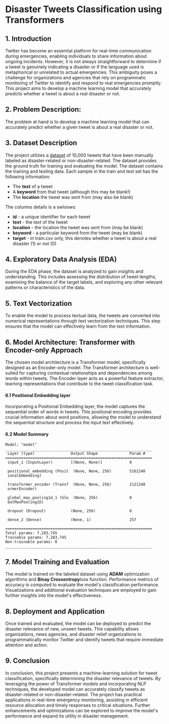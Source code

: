 # Disaster Tweets Classification using Transformers

## 1. Introduction

Twitter has become an essential platform for real-time communication during emergencies, enabling individuals to share information about ongoing incidents. However, it is not always straightforward to determine if a tweet is genuinely indicating a disaster or if the language used is metaphorical or unrelated to actual emergencies. This ambiguity poses a challenge for organizations and agencies that rely on programmatic monitoring of Twitter to identify and respond to real emergencies promptly. This project aims to develop a machine learning model that accurately predicts whether a tweet is about a real disaster or not.

## 2. Problem Description:

The problem at hand is to develop a machine learning model that can accurately predict whether a given tweet is about a real disaster or not. 

## 3. Dataset Description

The project utilizes a [dataset](https://www.kaggle.com/competitions/nlp-getting-started/data) of 10,000 tweets that have been manually labeled as disaster-related or non-disaster-related. The dataset provides the ground truth for training and evaluating the model. The dataset contains the training and testing data. Each sample in the train and test set has the following information:

- The **text** of a tweet
- A **keyword** from that tweet (although this may be blank!)
- The **location** the tweet was sent from (may also be blank)

The columns details is a swloows:
- **id** - a unique identifier for each tweet
- **text** - the text of the tweet
- **location** - the location the tweet was sent from (may be blank)
- **keyword** - a particular keyword from the tweet (may be blank)
- **target** - in train.csv only, this denotes whether a tweet is about a real disaster (1) or not (0)

## 4. Exploratory Data Analysis (EDA)

During the EDA phase, the dataset is analyzed to gain insights and understanding. This includes assessing the distribution of tweet lengths, examining the balance of the target labels, and exploring any other relevant patterns or characteristics of the data.


## 5. Text Vectorization

To enable the model to process textual data, the tweets are converted into numerical representations through text vectorization techniques. This step ensures that the model can effectively learn from the text information.

## 6. Model Architecture: Transformer with Encoder-only Approach

The chosen model architecture is a Transformer model, specifically designed as an Encoder-only model. The Transformer architecture is well-suited for capturing contextual relationships and dependencies among words within tweets. The Encoder layer acts as a powerful feature extractor, learning representations that contribute to the tweet classification task.

#### 6.1 Positional Embedding layer
Incorporating a Positional Embedding layer, the model captures the sequential order of words in tweets. This positional encoding provides crucial information about word positions, allowing the model to understand the sequential structure and process the input text effectively.

#### 6.2 Model Summary
```
Model: "model"
_________________________________________________________________
 Layer (type)                Output Shape              Param #   
=================================================================
 input_1 (InputLayer)        [(None, None)]            0         
                                                                 
 positional_embedding (Posit  (None, None, 256)        5162240   
 ionalEmbedding)                                                 
                                                                 
 transformer_encoder (Transf  (None, None, 256)        2121248   
 ormerEncoder)                                                   
                                                                 
 global_max_pooling1d_1 (Glo  (None, 256)              0         
 balMaxPooling1D)                                                
                                                                 
 dropout (Dropout)           (None, 256)               0         
                                                                 
 dense_2 (Dense)             (None, 1)                 257       
                                                                 
=================================================================
Total params: 7,283,745
Trainable params: 7,283,745
Non-trainable params: 0
_________________________________________________________________
```

## 7. Model Training and Evaluation

The model is trained on the labeled dataset using **ADAM** optimization algorithms and **Binay Crossentropy**loss function. Performance metrics of accuracy is computed to evaluate the model's classification performance. Visualizations and additional evaluation techniques are employed to gain further insights into the model's effectiveness.

## 8. Deployment and Application

Once trained and evaluated, the model can be deployed to predict the disaster relevance of new, unseen tweets. This capability allows organizations, news agencies, and disaster relief organizations to programmatically monitor Twitter and identify tweets that require immediate attention and action.

## 9. Conclusion
In conclusion, this project presents a machine-learning solution for tweet classification, specifically determining the disaster relevance of tweets. By leveraging the power of Transformer models and incorporating NLP techniques, the developed model can accurately classify tweets as disaster-related or non-disaster-related. The project has practical applications in real-time emergency monitoring, assisting in efficient resource allocation and timely responses to critical situations. Further enhancements and optimizations can be explored to improve the model's performance and expand its utility in disaster management.
